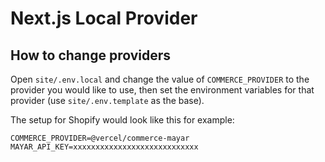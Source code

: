 # Next.js Local Provider

## How to change providers

Open `site/.env.local` and change the value of `COMMERCE_PROVIDER` to the provider you would like to use, then set the environment variables for that provider (use `site/.env.template` as the base).

The setup for Shopify would look like this for example:

```env
COMMERCE_PROVIDER=@vercel/commerce-mayar
MAYAR_API_KEY=xxxxxxxxxxxxxxxxxxxxxxxxxxxx
```
